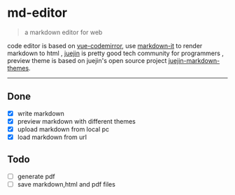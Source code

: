 # md-editor

> a markdown editor for web

code editor is based on  [vue-codemirror](https://github.com/surmon-china/vue-codemirror/blob/main/README.md), use [markdown-it](https://github.com/markdown-it/markdown-it) to render markdown to html , [juejin](https://juejin.cn/) is pretty good tech community for programmers , preview theme is based on juejin's open source project [juejin-markdown-themes](https://github.com/xitu/juejin-markdown-themes).

---

## Done

- [x] write markdown
- [x] preview markdown with different themes
- [x] upload markdown from local pc
- [x] load markdown from url

## Todo

- [ ] generate pdf
- [ ] save markdown,html and pdf files
